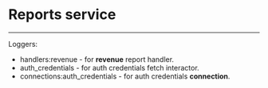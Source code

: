 # Reports service

---

Loggers:
- handlers:revenue - for **revenue** report handler.
- auth_credentials - for auth credentials fetch interactor.
- connections:auth_credentials - for auth credentials **connection**.
